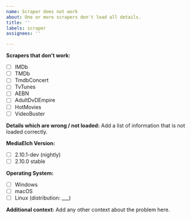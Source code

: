 ```yaml
---
name: Scraper does not work
about: One or more scrapers don't load all details.
title: ''
labels: scraper
assignees: ''

---
```


**Scrapers that don't work:**

 - [ ] IMDb
 - [ ] TMDb
 - [ ] TmdbConcert
 - [ ] TvTunes
 - [ ] AEBN
 - [ ] AdultDvDEmpire
 - [ ] HotMovies
 - [ ] VideoBuster

**Details which are wrong / not loaded:**
Add a list of information that is not loaded correctly.

**MediaElch Version:**
 - [ ] 2.10.1-dev (nightly)
 - [ ] 2.10.0 stable

**Operating System:**
 - [ ] Windows
 - [ ] macOS
 - [ ] Linux (distribution: ___)

**Additional context:**
Add any other context about the problem here.
